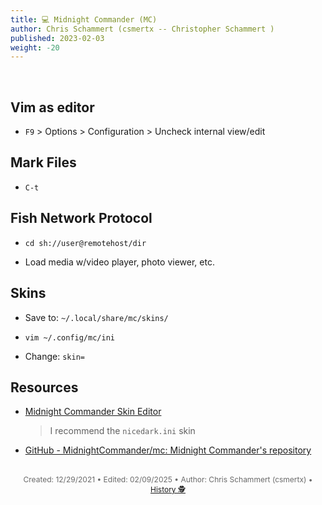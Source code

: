 ```yaml
---
title: 💻 Midnight Commander (MC)
author: Chris Schammert (csmertx -- Christopher Schammert )
published: 2023-02-03
weight: -20
---
```


<!-- The content of this website was written by Christopher Schammert aka Chris Schammert -->

<br />

## Vim as editor

- ```F9``` > Options > Configuration > Uncheck internal view/edit

## Mark Files

- ```C-t```

## Fish Network Protocol

- ```cd sh://user@remotehost/dir```

- Load media w/video player, photo viewer, etc.

## Skins

- Save to: ```~/.local/share/mc/skins/```

- ```vim ~/.config/mc/ini```

- Change: ```skin=```

## Resources

- [Midnight Commander Skin Editor](https://phplego.github.io/mc/)

    > I recommend the ```nicedark.ini``` skin

- [GitHub - MidnightCommander/mc: Midnight Commander's repository](https://github.com/MidnightCommander/mc)

<br />

<div style="text-align: center; font-size:12px; color:dimgray">
    Created: 12/29/2021 • Edited: 02/09/2025 • Author: Chris Schammert (csmertx) • 
    <a href="https://github.com/csmertx/csmertx.github.io/commits/main/content/Linux/Software/mc.md" 
       title="Github.com | csmertx \ csmertx.github.io \ commits \ main \ content \ Linux \ Software \ Midnight Commander">
       History 🕵️
    </a>
</div>